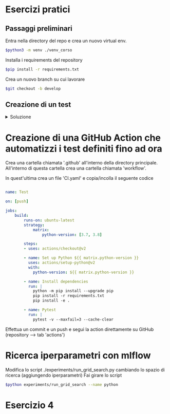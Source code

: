 # Esercizi pratici

## Passaggi preliminari
Entra nella directory del repo e crea un nuovo virtual env. 
```sh
$python3 -m venv ./venv_corso
```
Installa i requirements del repository
```sh
$pip install -r requirements.txt
```

Crea un nuovo branch su cui lavorare
```sh
$git checkout -b develop

```

## Creazione di un test

<details> 
  <summary>Soluzione</summary>

df
</details>

# Creazione di una GitHub Action che automatizzi i test definiti fino ad ora
Crea una cartella chiamata '.github' all'interno della directory principale. All'interno di questa cartella crea una cartella chiamata 'workflow'.

In quest'ultima crea un file 'CI.yaml' e copia/incolla il seguente codice
```yaml

name: Test

on: [push]

jobs:
    build:
        runs-on: ubuntu-latest
        strategy:
            matrix:
                python-version: [3.7, 3.8]

        steps:
        - uses: actions/checkout@v2

        - name: Set up Python ${{ matrix.python-version }}
          uses: actions/setup-python@v2
          with:
            python-version: ${{ matrix.python-version }}

        - name: Install dependencies
          run: |
            python -m pip install --upgrade pip
            pip install -r requirements.txt
            pip install -e .

        - name: Pytest
          run: |
            pytest -v --maxfail=3 --cache-clear
```
Effettua un commit e un push e segui la action direttamente su GitHub (repository --> tab 'actions')

# Ricerca iperparametri con mlflow
Modifica lo script ./experiments/run_grid_search.py cambiando lo spazio di ricerca (aggiungendo iperparametri)
Fai girare lo script  
```sh
$python experiments/run_grid_search --name python
```




# Esercizio 4
